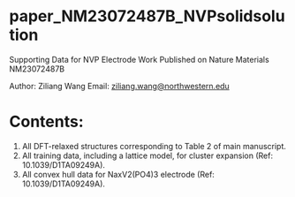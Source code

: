 # paper_NM23072487B_NVPsolidsolution
Supporting Data for NVP Electrode Work Published on Nature Materials NM23072487B

Author: Ziliang Wang
Email: ziliang.wang@northwestern.edu

# Contents:
1) All DFT-relaxed structures corresponding to Table 2 of main manuscript.
2) All training data, including a lattice model, for cluster expansion (Ref: 10.1039/D1TA09249A).
3) All convex hull data for NaxV2(PO4)3 electrode (Ref: 10.1039/D1TA09249A).

